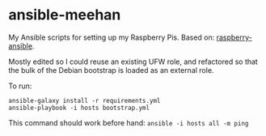 # ansible-meehan

My Ansible scripts for setting up my Raspberry Pis.  Based on: [raspberry-ansible](https://github.com/rhietala/raspberry-ansible).

Mostly edited so I could reuse an existing UFW role, and refactored so that the bulk of the Debian bootstrap is loaded as an external role.

To run:

```
ansible-galaxy install -r requirements.yml
ansible-playbook -i hosts bootstrap.yml 
```

This command should work before hand: `ansible -i hosts all -m ping`

